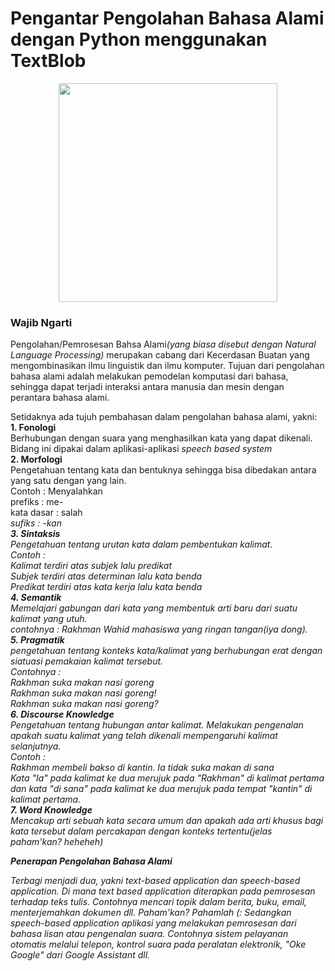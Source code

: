 # Pengantar Pengolahan Bahasa Alami dengan Python menggunakan TextBlob

<p align="center">
<img src="https://memegenerator.net/img/instances/72705299/come-and-do-nlp-join-the-dark-side.jpg" height="350"/></p>

<h3>Wajib Ngarti</h3>
<p>Pengolahan/Pemrosesan Bahsa Alami<i>(yang biasa disebut dengan Natural Language Processing)</i> merupakan cabang dari Kecerdasan Buatan yang mengombinasikan ilmu linguistik dan ilmu komputer. Tujuan dari pengolahan bahasa alami adalah melakukan pemodelan komputasi dari bahasa, sehingga dapat terjadi interaksi antara manusia dan mesin dengan perantara bahasa alami.<p>

<p>Setidaknya ada tujuh pembahasan dalam pengolahan bahasa alami, yakni:<br>
<b>1. Fonologi</b><br>Berhubungan dengan suara yang menghasilkan kata yang dapat dikenali. Bidang ini dipakai dalam aplikasi-aplikasi <i>speech based system</i><br>
<b>2. Morfologi</b><br>Pengetahuan tentang kata dan bentuknya sehingga bisa dibedakan antara yang satu dengan yang lain.<br>Contoh : Menyalahkan <br>prefiks : me-<br>kata dasar : salah<br><i>sufiks : -kan<br>
<b>3. Sintaksis</b><br>Pengetahuan tentang urutan kata dalam pembentukan kalimat.<br>Contoh :<br>Kalimat terdiri atas subjek lalu predikat<br>Subjek terdiri atas determinan lalu kata benda<br>Predikat terdiri atas kata kerja lalu kata benda<br>
<b>4. Semantik</b><br>Memelajari gabungan dari kata yang membentuk arti baru dari suatu kalimat yang utuh.<br>contohnya : Rakhman Wahid mahasiswa yang ringan tangan<i>(iya dong)</i>.<br>
<b>5. Pragmatik</b><br>pengetahuan tentang konteks kata/kalimat yang berhubungan erat dengan siatuasi pemakaian kalimat tersebut.<br>Contohnya : <br>Rakhman suka makan nasi goreng<br>Rakhman suka makan nasi goreng!<br>Rakhman suka makan nasi goreng?<br>
<b>6. <i>Discourse Knowledge</i></b><br>Pengetahuan tentang hubungan antar kalimat. Melakukan pengenalan apakah suatu kalimat yang telah dikenali mempengaruhi kalimat selanjutnya.<br>Contoh :<br>Rakhman membeli bakso di kantin. Ia tidak suka makan di sana<br>Kata "Ia" pada kalimat ke dua merujuk pada "Rakhman" di kalimat pertama dan kata "di sana" pada kalimat ke dua merujuk pada tempat "kantin" di kalimat pertama.<br>
<b>7. <i>Word Knowledge</i></b><br>Mencakup arti sebuah kata secara umum dan apakah ada arti khusus bagi kata tersebut dalam percakapan dengan konteks tertentu<i>(jelas paham'kan? heheheh)</i></p>

<strong>Penerapan Pengolahan Bahasa Alami</strong><br>
<p>Terbagi menjadi dua, yakni <i>text-based application</i> dan <i>speech-based application</i>. Di mana <i>text based application</i> diterapkan pada pemrosesan terhadap teks tulis. Contohnya mencari topik dalam berita, buku, email, menterjemahkan dokumen dll. Paham'kan? Pahamlah (: Sedangkan <i>speech-based application</i> aplikasi yang melakukan pemrosesan dari bahasa lisan atau pengenalan suara. Contohnya sistem pelayanan otomatis melalui telepon, kontrol suara pada peralatan elektronik, "Oke Google" dari Google Assistant dll.</p>
